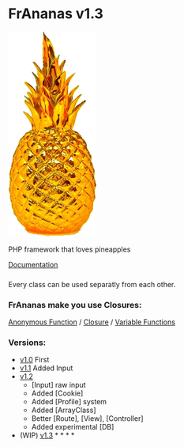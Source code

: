 # FrAnanas v1.3
![frananas](frananas.png)

PHP framework that loves pineapples

[Documentation](https://doc0160.github.io/FrAnanas/)

### 
Every class can be used separatly from each other.

### FrAnanas make you use Closures:
[Anonymous Function](http://php.net/manual/en/functions.anonymous.php)
/
[Closure](http://php.net/manual/en/class.closure.php)
/
[Variable Functions](http://php.net/manual/en/functions.variable-functions.php)

### Versions:
* [v1.0](https://github.com/Doc0160/FrAnanas/tree/v1.0) First
* [v1.1](https://github.com/Doc0160/FrAnanas/tree/v1.1) Added Input
* [v1.2](https://github.com/Doc0160/FrAnanas/tree/v1.2)
    * [Input] raw input
    * Added [Cookie]
    * Added [Profile] system
    * Added [ArrayClass]
    * Better [Route], [View], [Controller]
    * Added experimental [DB]
* (WIP) [v1.3](https://github.com/Doc0160/FrAnanas/tree/v1.3)
    * 
    * 
    * 
    * 
    
